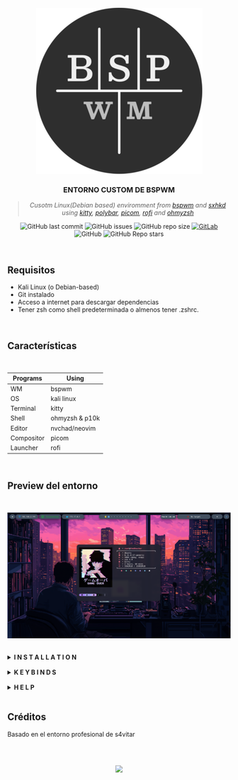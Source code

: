 <div align="center">

![PNG](/Preview/bspwm-logo1.png "logo")
   
</div>

<div align="center">

### **ENTORNO CUSTOM DE BSPWM**
> *Cusotm Linux(Debian based) enviromment from [bspwm](https://github.com/baskerville/bspwm) and [sxhkd]() using [kitty](https://github.com/kovidgoyal/kitty), [polybar](https://github.com/VaughnValle/blue-sky), [picom](https://github.com/yshui/picom), [rofi](https://github.com/davatorium/rofi) and [ohmyzsh](https://github.com/ohmyzsh/ohmyzsh)*

![GitHub last commit](https://img.shields.io/github/last-commit/theBhacker/Custom-Bspwm)
![GitHub issues](https://img.shields.io/github/issues-raw/theBhacker/Custom-Bspwm)
![GitHub repo size](https://img.shields.io/github/repo-size/theBhacker/Custom-Bspwm)
[![GitLab](https://img.shields.io/static/v1?label=gitlab&logo=gitlab&color=E24329&message=mirrored)](https://gitlab.com/theBhacker/Custom-Bspwm)
![GitHub](https://img.shields.io/github/license/theBhacker/Custom-Bspwm)
![GitHub Repo stars](https://img.shields.io/github/stars/theBhacker/Custom-Bspwm?style=social)

</div>

<br>

## Requisitos
- Kali Linux (o Debian-based)
- Git instalado
- Acceso a internet para descargar dependencias
- Tener zsh como shell predeterminada o almenos tener .zshrc.

<br>

## Características
<br>

| Programs   | Using             |
| ---------- | ----------------- |
| WM         | bspwm             |
| OS         | kali linux        |
| Terminal   | kitty             |
| Shell      | ohmyzsh & p10k    |
| Editor     | nvchad/neovim     |
| Compositor | picom             |
| Launcher   | rofi              |

<br>

## Preview del entorno

<br>

![PNG](/Preview/preview1.png "bspwm")

<br>

<details>
<summary><strong>I N S T A L L A T I O N</strong></summary>
   
## Instalación

1. Actualizar paquetes

```shell
sudo apt update
sudo apt install git curl
sudo apt upgrade -y
```
2. Clona el repositorio y accede a él

```shell
git clone https://github.com/theBhacker/Custom-Bspwm.git
cd Custom-Bspwm
```
3. Damos permisos al script

```shell
chmod +x custom.sh
```

4. Ejecutamos el scirpt

```shell
./custom.sh
```
</details>

<br>

<details>
<summary><strong>K E Y B I N D S</strong></summary>
   
## Atajos de Teclado en Español ⌨️ 🇪🇸
- <kbd>Windows</kbd> + <kbd>Enter</kbd>: Abre una ventana del emulador de terminal (kitty).  
- <kbd>Windows</kbd> + <kbd>W</kbd>: Cierra la ventana actual.  
- <kbd>Windows</kbd> + <kbd>Shift</kbd> + <kbd>R</kbd>: Reinicia la configuración de bspwm.  
- <kbd>Windows</kbd> + <kbd>Alt</kbd> + <kbd>Q</kbd>: Cierra la sesión.  
- <kbd>Windows</kbd> + <kbd>(⬆⬅⬇➡)</kbd>: Navega entre las ventanas en el espacio de trabajo actual.  
- <kbd>Windows</kbd> + <kbd>D</kbd>: Abre Rofi. Pulsa <kbd>Esc</kbd> para salir.  
- <kbd>Windows</kbd> + <kbd>(1,2,3,4,5,6,7,8,9,0)</kbd>: Cambia al espacio de trabajo correspondiente.  
- <kbd>Windows</kbd> + <kbd>T</kbd>: Cambia la ventana actual al modo mosaico.  
- <kbd>Windows</kbd> + <kbd>M</kbd>: Alterna la ventana actual al modo "completo" (no ocupa la polybar). Pulsa las mismas teclas para volver al modo mosaico.  
- <kbd>Windows</kbd> + <kbd>F</kbd>: Cambia la ventana actual al modo de pantalla completa (ocupa toda la pantalla, incluida la polybar).  
- <kbd>Windows</kbd> + <kbd>S</kbd>: Cambia la ventana actual al modo flotante.  
- <kbd>Windows</kbd> + <kbd>Shift</kbd> + <kbd>(1,2,3,4,5,6,7,8,9,0)</kbd>: Mueve la ventana actual a otro espacio de trabajo.  
- <kbd>Windows</kbd> + <kbd>Alt</kbd> + <kbd>(⬆⬅⬇➡)</kbd>: Redimensiona la ventana actual (solo funciona en modo flotante).  
- <kbd>Windows</kbd> + <kbd>Ctrl</kbd> + <kbd>(⬆⬅⬇➡)</kbd>: Cambia la posición de la ventana actual (solo funciona en modo flotante).  
- <kbd>Windows</kbd> + <kbd>Shift</kbd> + <kbd>F</kbd>: Abre Firefox.  
- <kbd>Windows</kbd> + <kbd>Shift</kbd> + <kbd>B</kbd>: Abre Burpsuite.  
- <kbd>Ctrl</kbd> + <kbd>Alt</kbd> + <kbd>L</kbd>: Bloquea la pantalla.  
- <kbd>Ctrl</kbd> + <kbd>Shift</kbd> + <kbd>⬆⬇</kbd>: Sube/baja el volumen.  
- <kbd>Ctrl</kbd> + <kbd>Shift</kbd> + <kbd>M</kbd>: Activa/desactiva el silencio.  
- <kbd>Windows</kbd> + <kbd>Ctrl</kbd> + <kbd>Alt</kbd> + <kbd>(⬆⬅⬇➡)</kbd>: Muestra una preselección y luego abre una ventana (kitty, Firefox, gestor de archivos, etc.).  
  - <kbd>Windows</kbd> + <kbd>Ctrl</kbd> + <kbd>Alt</kbd> + <kbd>Espacio</kbd>: Deshace la preselección.  
- <kbd>Ctrl</kbd> + <kbd>Shift</kbd> + <kbd>Enter</kbd>: Abre una subventana en la ventana actual.  
- <kbd>Ctrl</kbd> + <kbd>Shift</kbd> + <kbd>Z</kbd>: Amplía la subventana actual.  
- <kbd>Ctrl</kbd> + <kbd>(⬆⬅⬇➡)</kbd>: Navega entre las subventanas en la ventana actual.  
- <kbd>Ctrl</kbd> + <kbd>Shift</kbd> + <kbd>R</kbd>: Redimensiona la subventana actual. Luego usa:  
   - <kbd>W</kbd> para 'Más ancho'.  
   - <kbd>N</kbd> para 'Más estrecho'.  
   - <kbd>T</kbd> para 'Más alto'.  
   - <kbd>S</kbd> para 'Más bajo'.  
   - <kbd>R</kbd> para 'Restablecer'.  
   - <kbd>Esc</kbd> para salir del modo de redimensionado.  
- <kbd>Ctrl</kbd> + <kbd>Shift</kbd> + <kbd>L</kbd>: Alterna la disposición de las subventanas.  
- <kbd>Ctrl</kbd> + <kbd>Shift</kbd> + <kbd>W</kbd>: Cierra la subventana o pestaña actual.  
- <kbd>Ctrl</kbd> + <kbd>Shift</kbd> + <kbd>T</kbd>: Abre una pestaña en la ventana actual.  
- <kbd>Ctrl</kbd> + <kbd>Shift</kbd> + <kbd>Alt</kbd> + <kbd>T</kbd>: Renombra el título de la pestaña actual.  
- <kbd>Ctrl</kbd> + <kbd>Shift</kbd> + <kbd>(⬅➡)</kbd>: Navega entre pestañas actuales.  
- <kbd>Ctrl</kbd> + <kbd>Shift</kbd> + <kbd>C</kbd>: Copia al portapapeles.  
- <kbd>Ctrl</kbd> + <kbd>Shift</kbd> + <kbd>V</kbd>: Pega desde el portapapeles.  
- <kbd>F1</kbd>: Copia al buffer A.  
- <kbd>F2</kbd>: Pega desde el buffer A.  
- <kbd>F3</kbd>: Copia al buffer B.  
- <kbd>F4</kbd>: Pega desde el buffer B.

## Shortcuts de la Zsh
- <kbd>Alt</kbd> + <kbd>.</kbd>: Insertar el argumento del comando anterior  
- <kbd>Ctrl</kbd> + <kbd>U</kbd>: Eliminar toda la línea  
- <kbd>Alt</kbd> + <kbd>Supr</kbd>: Eliminar una palabra  
- <kbd>Alt</kbd> + <kbd>(⬆⬅⬇➡)</kbd>: Desplazarse entre palabras  
- <kbd>Supr</kbd>: Eliminar la letra a la derecha del cursor  
- <kbd>Backspace</kbd>: Eliminar la letra a la izquierda del cursor  
- <kbd>Alt</kbd> + <kbd>Supr</kbd>: Eliminar la palabra a la derecha del cursor  
- <kbd>Alt</kbd> + <kbd>Backspace</kbd>: Eliminar la palabra la izquierda del cursor  
- <kbd>Home</kbd>: Desplazamiento al inicio de la línea    
- <kbd>End</kbd>: Desplazamiento al final de la línea    
- <kbd>Shift</kbd> + <kbd>Tab</kbd>: Deshacer la última acción  
- <kbd>Page Up</kbd>: Desplazarse hacia arriba en modo paginate  
- <kbd>Page Down</kbd>: Desplazarse hacia abajo en modo paginate  
- <kbd>Ctrl</kbd> + <kbd>R</kbd>: Mediante fzf nos autocompleta los archivos/directorios  
- <kbd>Ctrl</kbd> + <kbd>R</kbd>: Mediante fzf podemos ejecutar comandos del histórico de la zsh  
- <kbd>Esc</kbd> + <kbd>Esc</kbd>: Se activa el plugin sudo-zsh y nos añade sudo al principio del comando en la kitty  
- <kbd>setTarget</kbd>: Mediante esta función en la zsh seteamos el target en la polybar  
- <kbd>clearTarget</kbd>: Mediante esta función en la zsh limpiamos el target de la polybar  
- <kbd>mkt</kbd>: Se crea una carpeta y dentro de ella varios directorios de trabajo  
- <kbd>clearHistory</kbd>: Limpiar el historial de la zsh  
- <kbd>removeHistory</kbd>: Eliminar el historial de la zsh  
- <kbd>extractPorts</kbd>: Extrae los puertos de un archivo con formato -oG de nmap y los copia en la clipboard  
- <kbd>enableTouchpad</kbd>: Habilitamos el touchpad del portátil  
- <kbd>disableTouchpad</kbd>: Deshabilitamos el touchpad del portátil  

</details>

<br>

<details>
<summary><strong>H E L P</strong></summary>

# Ayuda

En caso de que estes muy perdido en el entorno o te surja alguna duda acude a la  [**Wiki**](https://github.com/theBhacker/Custom-Bspwm/wiki)



<br>
Hay un CheatSheet en desarrollo con el  <kbd>Super</kbd> + <kbd>C</kbd>

</details>

<br>

## Créditos

Basado en el entorno profesional de s4vitar

<br><br>

<p align="center"><a href="https://github.com/TheBhacker/Custom-Bspwm?tab=GPL-3.0-1-ov-file#"><img src="https://img.shields.io/static/v1.svg?style=flat-square&label=License&message=GPL-3.0&logoColor=eceff4&logo=github&colorA=061115&colorB=67AFC1"/></a></p>
